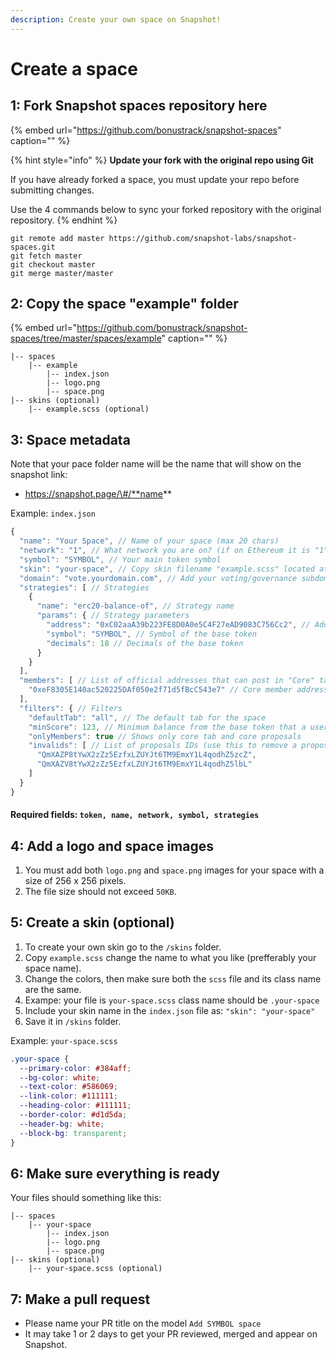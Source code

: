 ```yaml
---
description: Create your own space on Snapshot!
---
```


# Create a space

## **1: Fork Snapshot spaces repository here**

{% embed url="https://github.com/bonustrack/snapshot-spaces" caption="" %}

{% hint style="info" %}
**Update your fork with the original repo using Git**

If you have already forked a space, you must update your repo before submitting changes.

Use the 4 commands below to sync your forked repository with the original repository.
{% endhint %}

```text
git remote add master https://github.com/snapshot-labs/snapshot-spaces.git
git fetch master
git checkout master
git merge master/master
```

## **2: Copy the space "example" folder**

{% embed url="https://github.com/bonustrack/snapshot-spaces/tree/master/spaces/example" caption="" %}

```text
|-- spaces
    |-- example
        |-- index.json
        |-- logo.png
        |-- space.png
|-- skins (optional)
    |-- example.scss (optional)
```

## **3: Space metadata**

Note that your pace folder name will be the name that will show on the snapshot link:

* https://snapshot.page/\#/**name**

Example: `index.json`

```javascript
{
  "name": "Your Space", // Name of your space (max 20 chars)
  "network": "1", // What network you are on? (if on Ethereum it is "1", for other check: https://docs.snapshot.page/networks)
  "symbol": "SYMBOL", // Your main token symbol 
  "skin": "your-space", // Copy skin filename "example.scss" located at "/skins" folder and renaming it to "your-space.scss"
  "domain": "vote.yourdomain.com", // Add your voting/governance subdomain if you have one
  "strategies": [ // Strategies
    {
      "name": "erc20-balance-of", // Strategy name
      "params": { // Strategy parameters
        "address": "0xC02aaA39b223FE8D0A0e5C4F27eAD9083C756Cc2", // Address of the base token
        "symbol": "SYMBOL", // Symbol of the base token
        "decimals": 18 // Decimals of the base token
      }
    }
  ],
  "members": [ // List of official addresses that can post in "Core" tab of the space
    "0xeF8305E140ac520225DAf050e2f71d5fBcC543e7" // Core member address
  ],
  "filters": { // Filters
    "defaultTab": "all", // The default tab for the space
    "minScore": 123, // Minimum balance from the base token that a user should have to show his proposal in the space (unless the address is a core address)
    "onlyMembers": true // Shows only core tab and core proposals
    "invalids": [ // List of proposals IDs (use this to remove a proposal from your space)
      "QmXAZP8tYwX2zZz5EzfxLZUYJt6TM9EmxY1L4qodhZ5zcZ",
      "QmXAZV8tYwX2zZz5EzfxLZUYJt6TM9EmxY1L4qodhZ5lbL"
    ]
  }
}
```

#### **R**equired **fields:** `token, name, network, symbol, strategies`

## **4: Add a logo and space images**

1. You must add both `logo.png` and `space.png` images for your space with a size of 256 x 256 pixels.
2. The file size should not exceed `50KB`.

## **5: Create a skin \(optional\)**

1. To create your own skin go to the `/skins` folder.
2. Copy `example.scss` change the name to what you like \(prefferably your space name\).
3. Change the colors, then make sure both the `scss` file and its class name are the same.
4. Exampe: your file is `your-space.scss` class name should be `.your-space`
5. Include your skin name in the `index.json` file as: `"skin": "your-space"`
6. Save it in `/skins` folder.

Example: `your-space.scss`

```css
.your-space {
  --primary-color: #384aff;
  --bg-color: white;
  --text-color: #586069;
  --link-color: #111111;
  --heading-color: #111111;
  --border-color: #d1d5da;
  --header-bg: white;
  --block-bg: transparent;
}
```

## **6: Make sure everything is ready**

Your files should something like this:

```text
|-- spaces
    |-- your-space
        |-- index.json
        |-- logo.png
        |-- space.png
|-- skins (optional)
    |-- your-space.scss (optional)
```

## **7: Make a pull request**

* Please name your PR title on the model `Add SYMBOL space`
* It may take 1 or 2 days to get your PR reviewed, merged and appear on Snapshot.


